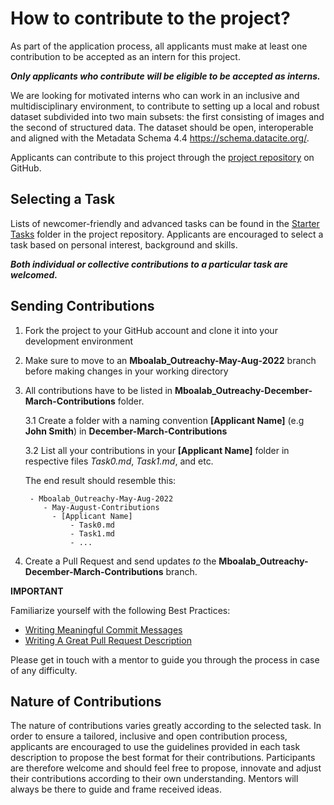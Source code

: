 # How to contribute to the project?

As part of the application process, all applicants must make at least one contribution to be accepted as an intern for this project.

 **_Only applicants who contribute will be eligible to be accepted as interns._**
 
 
We are looking for motivated interns who can work in an inclusive and multidisciplinary environment, to contribute to setting up a local and robust dataset subdivided into two main subsets: the first consisting of images and the second of structured data. The dataset should be open, interoperable and aligned with the Metadata Schema 4.4  https://schema.datacite.org/.

Applicants can contribute to this project through the [project repository](https://github.com/Mboalab/Outreachy_December_2022-March_2023-Internships) on GitHub. 

## Selecting a Task

Lists of newcomer-friendly and advanced tasks can be found in the [Starter Tasks](https://github.com/Mboalab/Mboalab_Outreachy-May-Aug-2022/tree/main/Starter%20Tasks) folder in the project repository. 
Applicants are encouraged to select a task based on personal interest, background and skills.

_**Both individual or collective contributions to a particular task are welcomed.**_

## Sending Contributions

1. Fork the project to your GitHub account and clone it into your development environment
2. Make sure to move to an **Mboalab_Outreachy-May-Aug-2022** branch before making changes in your working directory
3. All contributions have to be listed in **Mboalab_Outreachy-December-March-Contributions** folder.

    3.1 Create a folder with a naming convention **[Applicant Name]** (e.g **John Smith**) in **December-March-Contributions**

    3.2 List all your contributions in your **[Applicant Name]** folder in respective files *Task0.md*, *Task1.md*, and etc.

    The end result should resemble this:

        - Mboalab_Outreachy-May-Aug-2022
           - May-August-Contributions
             - [Applicant Name]
                 - Task0.md
                 - Task1.md
                 - ...

4. Create a Pull Request and send updates *to* the **Mboalab_Outreachy-December-March-Contributions** branch.

**IMPORTANT**

Familiarize yourself with the following Best Practices:

- [Writing Meaningful Commit Messages](https://reflectoring.io/meaningful-commit-messages/)
- [Writing A Great Pull Request Description](https://www.pullrequest.com/blog/writing-a-great-pull-request-description/)

Please get in touch with a mentor to guide you through the process in case of any difficulty.

## Nature of Contributions
The nature of contributions varies greatly according to the selected task. In order to ensure a tailored, inclusive and open contribution process, applicants are encouraged to use the guidelines provided in each task description to propose the best format for their contributions. Participants are therefore welcome and should feel free to propose, innovate and adjust their contributions according to their own understanding. Mentors will always be there to guide and frame received ideas.
